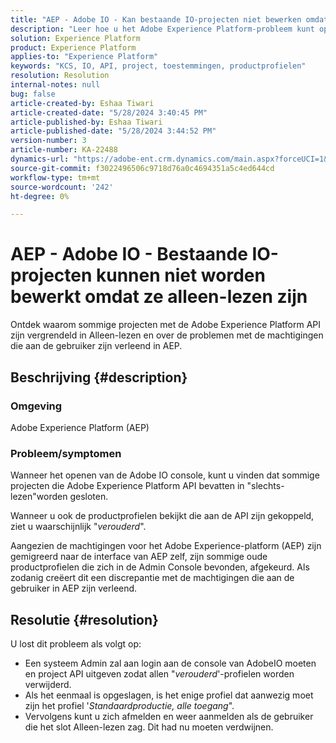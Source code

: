 ```yaml
---
title: "AEP - Adobe IO - Kan bestaande IO-projecten niet bewerken omdat ze alleen-lezen zijn"
description: "Leer hoe u het Adobe Experience Platform-probleem kunt oplossen waarbij projecten met de API zijn vergrendeld in Alleen-lezen."
solution: Experience Platform
product: Experience Platform
applies-to: "Experience Platform"
keywords: "KCS, IO, API, project, toestemmingen, productprofielen"
resolution: Resolution
internal-notes: null
bug: false
article-created-by: Eshaa Tiwari
article-created-date: "5/28/2024 3:40:45 PM"
article-published-by: Eshaa Tiwari
article-published-date: "5/28/2024 3:44:52 PM"
version-number: 3
article-number: KA-22488
dynamics-url: "https://adobe-ent.crm.dynamics.com/main.aspx?forceUCI=1&pagetype=entityrecord&etn=knowledgearticle&id=bc41fba1-081d-ef11-840b-6045bd026dc7"
source-git-commit: f3022496506c9718d76a0c4694351a5c4ed644cd
workflow-type: tm+mt
source-wordcount: '242'
ht-degree: 0%

---
```


# AEP - Adobe IO - Bestaande IO-projecten kunnen niet worden bewerkt omdat ze alleen-lezen zijn


Ontdek waarom sommige projecten met de Adobe Experience Platform API zijn vergrendeld in Alleen-lezen en over de problemen met de machtigingen die aan de gebruiker zijn verleend in AEP.

## Beschrijving {#description}


### Omgeving

Adobe Experience Platform (AEP)

### Probleem/symptomen

Wanneer het openen van de Adobe IO console, kunt u vinden dat sommige projecten die Adobe Experience Platform API bevatten in &quot;slechts-lezen&quot;worden gesloten.

Wanneer u ook de productprofielen bekijkt die aan de API zijn gekoppeld, ziet u waarschijnlijk &quot;*verouderd*&quot;.

Aangezien de machtigingen voor het Adobe Experience-platform (AEP) zijn gemigreerd naar de interface van AEP zelf, zijn sommige oude productprofielen die zich in de Admin Console bevonden, afgekeurd. Als zodanig creëert dit een discrepantie met de machtigingen die aan de gebruiker in AEP zijn verleend.


## Resolutie {#resolution}


U lost dit probleem als volgt op:

- Een systeem Admin zal aan login aan de console van AdobeIO moeten en project API uitgeven zodat allen &quot;*verouderd*&#39;-profielen worden verwijderd.
- Als het eenmaal is opgeslagen, is het enige profiel dat aanwezig moet zijn het profiel &#39;*Standaardproductie, alle toegang*&quot;.
- Vervolgens kunt u zich afmelden en weer aanmelden als de gebruiker die het slot Alleen-lezen zag. Dit had nu moeten verdwijnen.



